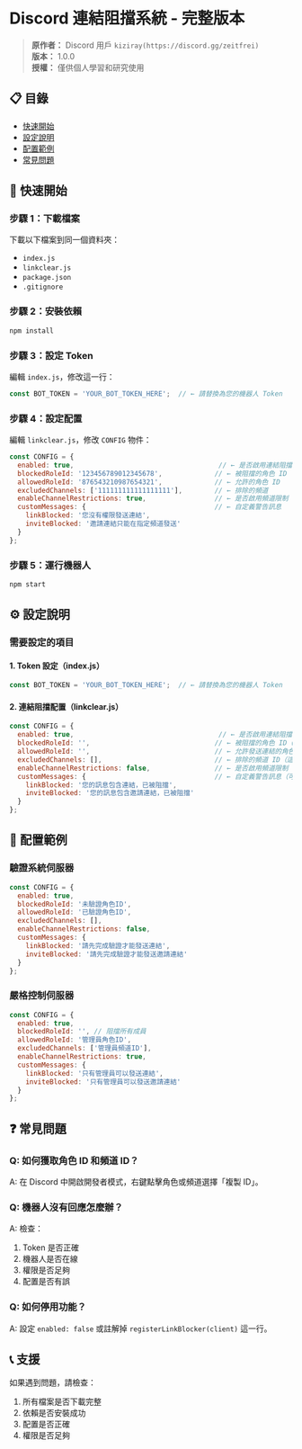 # Discord 連結阻擋系統 - 完整版本

> **原作者：** Discord 用戶 `kiziray(https://discord.gg/zeitfrei)`  
> **版本：** 1.0.0  
> **授權：** 僅供個人學習和研究使用

## 📋 目錄
- [快速開始](#快速開始)
- [設定說明](#設定說明)
- [配置範例](#配置範例)
- [常見問題](#常見問題)

## 🚀 快速開始

### 步驟 1：下載檔案
下載以下檔案到同一個資料夾：
- `index.js`
- `linkclear.js`
- `package.json`
- `.gitignore`

### 步驟 2：安裝依賴
```bash
npm install
```

### 步驟 3：設定 Token
編輯 `index.js`，修改這一行：
```javascript
const BOT_TOKEN = 'YOUR_BOT_TOKEN_HERE';  // ← 請替換為您的機器人 Token
```

### 步驟 4：設定配置
編輯 `linkclear.js`，修改 `CONFIG` 物件：
```javascript
const CONFIG = {
  enabled: true,                                    // ← 是否啟用連結阻擋功能
  blockedRoleId: '123456789012345678',             // ← 被阻擋的角色 ID
  allowedRoleId: '876543210987654321',             // ← 允許的角色 ID
  excludedChannels: ['111111111111111111'],        // ← 排除的頻道
  enableChannelRestrictions: true,                 // ← 是否啟用頻道限制
  customMessages: {                                // ← 自定義警告訊息
    linkBlocked: '您沒有權限發送連結',
    inviteBlocked: '邀請連結只能在指定頻道發送'
  }
};
```

### 步驟 5：運行機器人
```bash
npm start
```

## ⚙️ 設定說明

### 需要設定的項目

#### 1. Token 設定（index.js）
```javascript
const BOT_TOKEN = 'YOUR_BOT_TOKEN_HERE';  // ← 請替換為您的機器人 Token
```

#### 2. 連結阻擋配置（linkclear.js）
```javascript
const CONFIG = {
  enabled: true,                                    // ← 是否啟用連結阻擋功能
  blockedRoleId: '',                               // ← 被阻擋的角色 ID（留空則阻擋所有成員）
  allowedRoleId: '',                               // ← 允許發送連結的角色 ID（留空則不限制）
  excludedChannels: [],                            // ← 排除的頻道 ID（這些頻道不會被檢查）
  enableChannelRestrictions: false,                // ← 是否啟用頻道限制（邀請連結只能在指定頻道發送）
  customMessages: {                                // ← 自定義警告訊息（可選）
    linkBlocked: '您的訊息包含連結，已被阻擋',
    inviteBlocked: '您的訊息包含邀請連結，已被阻擋'
  }
};
```

## 🎯 配置範例

### 驗證系統伺服器
```javascript
const CONFIG = {
  enabled: true,
  blockedRoleId: '未驗證角色ID',
  allowedRoleId: '已驗證角色ID',
  excludedChannels: [],
  enableChannelRestrictions: false,
  customMessages: {
    linkBlocked: '請先完成驗證才能發送連結',
    inviteBlocked: '請先完成驗證才能發送邀請連結'
  }
};
```

### 嚴格控制伺服器
```javascript
const CONFIG = {
  enabled: true,
  blockedRoleId: '', // 阻擋所有成員
  allowedRoleId: '管理員角色ID',
  excludedChannels: ['管理員頻道ID'],
  enableChannelRestrictions: true,
  customMessages: {
    linkBlocked: '只有管理員可以發送連結',
    inviteBlocked: '只有管理員可以發送邀請連結'
  }
};
```

## ❓ 常見問題

### Q: 如何獲取角色 ID 和頻道 ID？
A: 在 Discord 中開啟開發者模式，右鍵點擊角色或頻道選擇「複製 ID」。

### Q: 機器人沒有回應怎麼辦？
A: 檢查：
1. Token 是否正確
2. 機器人是否在線
3. 權限是否足夠
4. 配置是否有誤

### Q: 如何停用功能？
A: 設定 `enabled: false` 或註解掉 `registerLinkBlocker(client)` 這一行。

## 📞 支援

如果遇到問題，請檢查：
1. 所有檔案是否下載完整
2. 依賴是否安裝成功
3. 配置是否正確
4. 權限是否足夠 